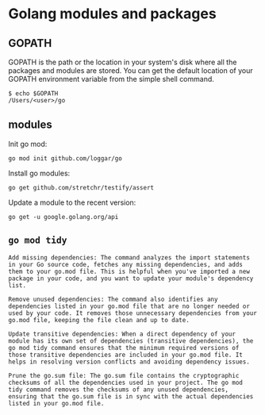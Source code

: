 # Golang modules and packages

## GOPATH

GOPATH is the path or the location in your system's disk where all the packages and modules are stored. You can get the default location of your GOPATH environment variable from the simple shell command.

```
$ echo $GOPATH
/Users/<user>/go
```

## modules

Init go mod:

```
go mod init github.com/loggar/go
```

Install go modules:

```
go get github.com/stretchr/testify/assert
```

Update a module to the recent version:

```
go get -u google.golang.org/api
```

## `go mod tidy`

```
Add missing dependencies: The command analyzes the import statements in your Go source code, fetches any missing dependencies, and adds them to your go.mod file. This is helpful when you've imported a new package in your code, and you want to update your module's dependency list.

Remove unused dependencies: The command also identifies any dependencies listed in your go.mod file that are no longer needed or used by your code. It removes those unnecessary dependencies from your go.mod file, keeping the file clean and up to date.

Update transitive dependencies: When a direct dependency of your module has its own set of dependencies (transitive dependencies), the go mod tidy command ensures that the minimum required versions of those transitive dependencies are included in your go.mod file. It helps in resolving version conflicts and avoiding dependency issues.

Prune the go.sum file: The go.sum file contains the cryptographic checksums of all the dependencies used in your project. The go mod tidy command removes the checksums of any unused dependencies, ensuring that the go.sum file is in sync with the actual dependencies listed in your go.mod file.
```
